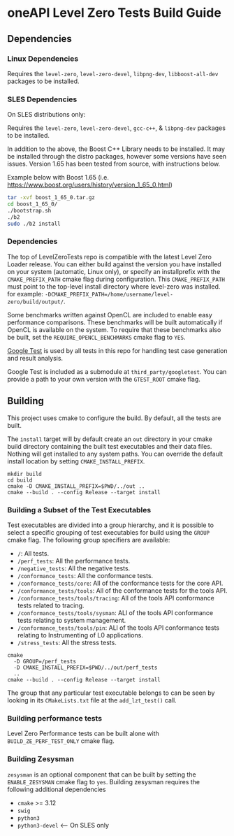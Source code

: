 # oneAPI Level Zero Tests Build Guide

## Dependencies

### Linux Dependencies
Requires the `level-zero`, `level-zero-devel`, `libpng-dev`, `libboost-all-dev` packages
to be installed.

### SLES Dependencies
On SLES distributions only:

Requires the `level-zero`, `level-zero-devel`, `gcc-c++`, & `libpng-dev`
packages to be installed.

In addition to the above, the Boost C++ Library needs to be installed.
It may be installed through the distro packages, however some versions
have seen issues. Version 1.65 has been tested from source, with
instructions below.

Example below with Boost 1.65 (i.e. https://www.boost.org/users/history/version_1_65_0.html)

```bash
tar -xvf boost_1_65_0.tar.gz
cd boost_1_65_0/
./bootstrap.sh
./b2
sudo ./b2 install
```

### Dependencies

The top of LevelZeroTests repo is compatible with the latest Level Zero Loader release. 
You can either build against the version you have installed on your system (automatic, Linux only), 
or specify an installprefix with the `CMAKE_PREFIX_PATH` cmake flag during configuration.
This `CMAKE_PREFIX_PATH` must point to the top-level install directory where level-zero was installed.
for example: `-DCMAKE_PREFIX_PATH=/home/username/level-zero/build/output/`.


Some benchmarks written against OpenCL are included to enable easy performance
comparisons. These benchmarks will be built automatically if OpenCL is available
on the system. To require that these benchmarks also be built, set the
`REQUIRE_OPENCL_BENCHMARKS` cmake flag to `YES`.

[Google Test](https://github.com/google/googletest) is used by all tests in this
repo for handling test case generation and result analysis.

Google Test is included as a submodule at `third_party/googletest`. You can
provide a path to your own version with the `GTEST_ROOT` cmake flag.

## Building

This project uses cmake to configure the build. By default, all the tests are
built.

The `install` target will by default create an `out` directory in your cmake
build directory containing the built test executables and their data files.
Nothing will get installed to any system paths. You can override the default
install location by setting `CMAKE_INSTALL_PREFIX`.

```
mkdir build
cd build
cmake -D CMAKE_INSTALL_PREFIX=$PWD/../out ..
cmake --build . --config Release --target install
```

### Building a Subset of the Test Executables

Test executables are divided into a group hierarchy, and it is possible to
select a specific grouping of test executables for build using the `GROUP`
cmake flag. The following group specifiers are available:

  - `/`: All tests.
  - `/perf_tests`: All the performance tests.
  - `/negative_tests`: All the negative tests.
  - `/conformance_tests`: All the conformance tests.
  - `/conformance_tests/core`: All of the conformance tests for the core API.
  - `/conformance_tests/tools`: All of the conformance tests for the tools API.
  - `/conformance_tests/tools/tracing`: All of the tools API conformance tests
    related to tracing.
  - `/conformance_tests/tools/sysman`: ALl of the tools API conformance tests
    relating to system management.
  - `/conformance_tests/tools/pin`: ALl of the tools API conformance tests
    relating to Instrumenting of L0 applications.
  - `/stress_tests`: All the stress tests.

```
cmake
  -D GROUP=/perf_tests
  -D CMAKE_INSTALL_PREFIX=$PWD/../out/perf_tests
  ..
cmake --build . --config Release --target install
```

The group that any particular test executable belongs to can be seen by looking
in its `CMakeLists.txt` file at the `add_lzt_test()` call.

### Building performance tests

Level Zero Performance tests can be built alone with `BUILD_ZE_PERF_TEST_ONLY` cmake
flag.

### Building Zesysman

`zesysman` is an optional component that can be built by setting the `ENABLE_ZESYSMAN` 
cmake flag to `yes`. Building zesysman requires the following additional dependencies
  - `cmake` >= 3.12
  - `swig`
  - `python3`
  - `python3-devel` <-- On SLES only
